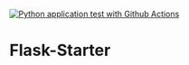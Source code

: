 [![Python application test with Github Actions](https://github.com/Abdulrazak-Alahmad/Flask-Starter/actions/workflows/main.yml/badge.svg?branch=main)](https://github.com/Abdulrazak-Alahmad/Flask-Starter/actions/workflows/main.yml)
# Flask-Starter

